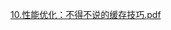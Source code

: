 [10.性能优化：不得不说的缓存技巧.pdf](https://www.yuque.com/attachments/yuque/0/2024/pdf/22811459/1721053280594-413a3a8c-4b14-402c-ba98-07c0796807d6.pdf)
